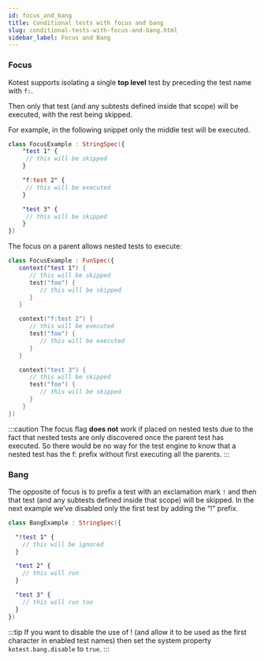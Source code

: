 ```yaml
---
id: focus_and_bang
title: Conditional tests with focus and bang
slug: conditional-tests-with-focus-and-bang.html
sidebar_label: Focus and Bang
---
```



### Focus

Kotest supports isolating a single **top level** test by preceding the test name with `f:`.

Then only that test (and any subtests defined inside that scope) will be executed, with the rest being skipped.

For example, in the following snippet only the middle test will be executed.

```kotlin
class FocusExample : StringSpec({
    "test 1" {
     // this will be skipped
    }

    "f:test 2" {
     // this will be executed
    }

    "test 3" {
     // this will be skipped
    }
})
```

The focus on a parent allows nested tests to execute:

```kotlin
class FocusExample : FunSpec({
   context("test 1") {
      // this will be skipped
      test("foo") {
         // this will be skipped
      }
   }

   context("f:test 2") {
      // this will be executed
      test("foo") {
         // this will be executed
      }
   }

   context("test 3") {
      // this will be skipped
      test("foo") {
         // this will be skipped
      }
    }
})
```

:::caution
The focus flag **does not** work if placed on nested tests due to the fact that nested tests are only discovered once the parent test has executed. So there would be no way for the test engine to know that a nested test has the f: prefix without first executing all the parents.
:::


### Bang

The opposite of focus is to prefix a test with an exclamation mark `!` and then that test (and any subtests defined inside that scope) will be skipped.
In the next example we’ve disabled only the first test by adding the “!” prefix.

```kotlin
class BangExample : StringSpec({

  "!test 1" {
    // this will be ignored
  }

  "test 2" {
    // this will run
  }

  "test 3" {
    // this will run too
  }
})
```

:::tip
If you want to disable the use of ! (and allow it to be used as the first character in enabled test names) then set the system property `kotest.bang.disable` to `true`.
:::
